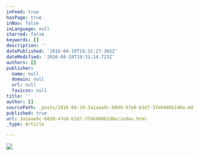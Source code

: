 ```yaml
---
inFeed: true
hasPage: true
inNav: false
inLanguage: null
starred: false
keywords: []
description: ''
datePublished: '2016-04-19T19:31:27.365Z'
dateModified: '2016-04-19T19:31:14.723Z'
authors: []
publisher:
  name: null
  domain: null
  url: null
  favicon: null
title: ''
author: []
sourcePath: _posts/2016-04-19-3a1aaa9c-68d9-47e0-b3d7-37e6480b1d6a.md
published: true
url: 3a1aaa9c-68d9-47e0-b3d7-37e6480b1d6a/index.html
_type: Article

---
```

![](https://the-grid-user-content.s3-us-west-2.amazonaws.com/311a8bab-3afb-44d0-810b-0e4b288a050a.png)